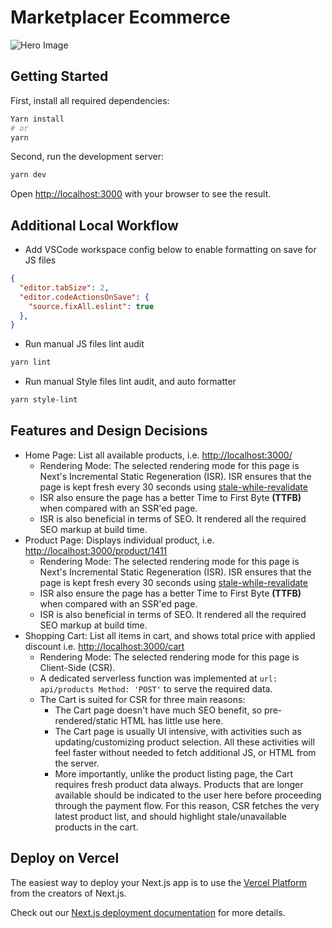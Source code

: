# Marketplacer Ecommerce

![Hero Image](https://i.ibb.co/MNGgRkw/Screen-Shot-2022-10-09-at-7-58-17-pm.png)

## Getting Started

First, install all required dependencies:

```bash
Yarn install
# or
yarn
```

Second, run the development server:

```bash
yarn dev
```

Open [http://localhost:3000](http://localhost:3000) with your browser to see the result.

## Additional Local Workflow

- Add VSCode workspace config below to enable formatting on save for JS files
  
```json
{
  "editor.tabSize": 2,
  "editor.codeActionsOnSave": {
    "source.fixAll.eslint": true
  },
}
```

- Run manual JS files lint audit
  
```bash
yarn lint
```

- Run manual Style files lint audit, and auto formatter
  
```bash
yarn style-lint
```

## Features and Design Decisions

- Home Page: List all available products, i.e. [http://localhost:3000/](http://localhost:3000/)
  - Rendering Mode: The selected rendering mode for this page is Next's Incremental Static Regeneration (ISR). ISR ensures that the page is kept fresh every 30 seconds using [stale-while-revalidate](https://www.rfc-editor.org/rfc/rfc5861#section-3)
  - ISR also ensure the page has a better Time to First Byte **(TTFB)** when compared with an SSR'ed page.
  - ISR is also beneficial in terms of SEO. It rendered all the required SEO markup at build time.
- Product Page: Displays individual product, i.e. [http://localhost:3000/product/1411](http://localhost:3000/product/1411)
  - Rendering Mode: The selected rendering mode for this page is Next's Incremental Static Regeneration (ISR). ISR ensures that the page is kept fresh every 30 seconds using [stale-while-revalidate](https://www.rfc-editor.org/rfc/rfc5861#section-3)
  - ISR also ensure the page has a better Time to First Byte **(TTFB)** when compared with an SSR'ed page.
  - ISR is also beneficial in terms of SEO. It rendered all the required SEO markup at build time.
- Shopping Cart: List all items in cart, and shows total price with applied discount i.e. [http://localhost:3000/cart](http://localhost:3000/cart)
  - Rendering Mode: The selected rendering mode for this page is Client-Side (CSR).
  - A dedicated serverless function was implemented at `url: api/products Method: 'POST'` to serve the required data.
  - The Cart is suited for CSR for three main reasons:
    - The Cart page doesn't have much SEO benefit, so pre-rendered/static HTML has little use here.
    - The Cart page is usually UI intensive, with activities such as updating/customizing product selection. All these activities will feel faster without needed to fetch additional JS, or HTML from the server.
    - More importantly, unlike the product listing page, the Cart requires fresh product data always. Products that are longer available should be indicated to the user here before proceeding through the payment flow. For this reason, CSR fetches the very latest product list, and should highlight stale/unavailable products in the cart.


## Deploy on Vercel

The easiest way to deploy your Next.js app is to use the [Vercel Platform](https://vercel.com/new?utm_medium=default-template&filter=next.js&utm_source=create-next-app&utm_campaign=create-next-app-readme) from the creators of Next.js.

Check out our [Next.js deployment documentation](https://nextjs.org/docs/deployment) for more details.
